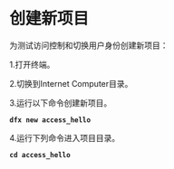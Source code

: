 # 创建新项目

为测试访问控制和切换用户身份创建新项目：

1.打开终端。

2.切换到Internet Computer目录。

3.运行以下命令创建新项目。

**`dfx new access_hello`**

4.运行下列命令进入项目目录。

**`cd access_hello`**

